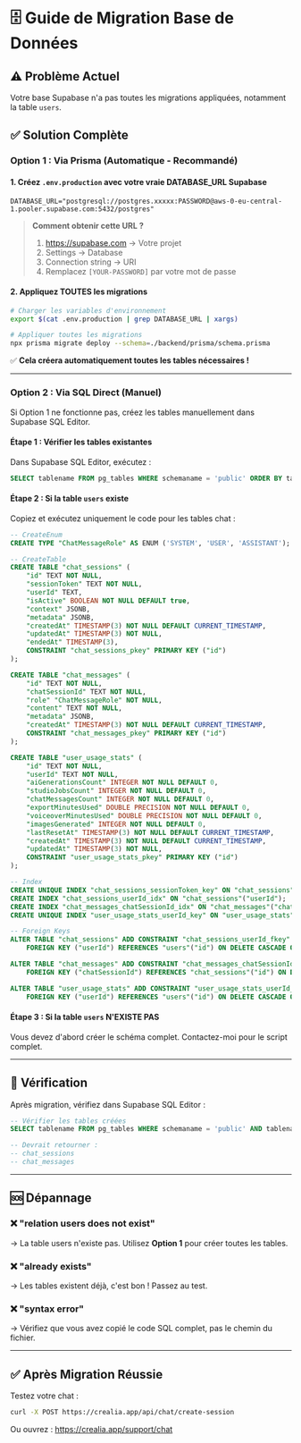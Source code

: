 # 🗄️ Guide de Migration Base de Données

## ⚠️ Problème Actuel

Votre base Supabase n'a pas toutes les migrations appliquées, notamment la table `users`.

## ✅ Solution Complète

### **Option 1 : Via Prisma (Automatique - Recommandé)**

#### **1. Créez `.env.production`** avec votre vraie DATABASE_URL Supabase

```env
DATABASE_URL="postgresql://postgres.xxxxx:PASSWORD@aws-0-eu-central-1.pooler.supabase.com:5432/postgres"
```

> **Comment obtenir cette URL ?**
> 1. https://supabase.com → Votre projet
> 2. Settings → Database
> 3. Connection string → URI
> 4. Remplacez `[YOUR-PASSWORD]` par votre mot de passe

#### **2. Appliquez TOUTES les migrations**

```bash
# Charger les variables d'environnement
export $(cat .env.production | grep DATABASE_URL | xargs)

# Appliquer toutes les migrations
npx prisma migrate deploy --schema=./backend/prisma/schema.prisma
```

✅ **Cela créera automatiquement toutes les tables nécessaires !**

---

### **Option 2 : Via SQL Direct (Manuel)**

Si Option 1 ne fonctionne pas, créez les tables manuellement dans Supabase SQL Editor.

#### **Étape 1 : Vérifier les tables existantes**

Dans Supabase SQL Editor, exécutez :
```sql
SELECT tablename FROM pg_tables WHERE schemaname = 'public' ORDER BY tablename;
```

#### **Étape 2 : Si la table `users` existe**

Copiez et exécutez uniquement le code pour les tables chat :

```sql
-- CreateEnum
CREATE TYPE "ChatMessageRole" AS ENUM ('SYSTEM', 'USER', 'ASSISTANT');

-- CreateTable
CREATE TABLE "chat_sessions" (
    "id" TEXT NOT NULL,
    "sessionToken" TEXT NOT NULL,
    "userId" TEXT,
    "isActive" BOOLEAN NOT NULL DEFAULT true,
    "context" JSONB,
    "metadata" JSONB,
    "createdAt" TIMESTAMP(3) NOT NULL DEFAULT CURRENT_TIMESTAMP,
    "updatedAt" TIMESTAMP(3) NOT NULL,
    "endedAt" TIMESTAMP(3),
    CONSTRAINT "chat_sessions_pkey" PRIMARY KEY ("id")
);

CREATE TABLE "chat_messages" (
    "id" TEXT NOT NULL,
    "chatSessionId" TEXT NOT NULL,
    "role" "ChatMessageRole" NOT NULL,
    "content" TEXT NOT NULL,
    "metadata" JSONB,
    "createdAt" TIMESTAMP(3) NOT NULL DEFAULT CURRENT_TIMESTAMP,
    CONSTRAINT "chat_messages_pkey" PRIMARY KEY ("id")
);

CREATE TABLE "user_usage_stats" (
    "id" TEXT NOT NULL,
    "userId" TEXT NOT NULL,
    "aiGenerationsCount" INTEGER NOT NULL DEFAULT 0,
    "studioJobsCount" INTEGER NOT NULL DEFAULT 0,
    "chatMessagesCount" INTEGER NOT NULL DEFAULT 0,
    "exportMinutesUsed" DOUBLE PRECISION NOT NULL DEFAULT 0,
    "voiceoverMinutesUsed" DOUBLE PRECISION NOT NULL DEFAULT 0,
    "imagesGenerated" INTEGER NOT NULL DEFAULT 0,
    "lastResetAt" TIMESTAMP(3) NOT NULL DEFAULT CURRENT_TIMESTAMP,
    "createdAt" TIMESTAMP(3) NOT NULL DEFAULT CURRENT_TIMESTAMP,
    "updatedAt" TIMESTAMP(3) NOT NULL,
    CONSTRAINT "user_usage_stats_pkey" PRIMARY KEY ("id")
);

-- Index
CREATE UNIQUE INDEX "chat_sessions_sessionToken_key" ON "chat_sessions"("sessionToken");
CREATE INDEX "chat_sessions_userId_idx" ON "chat_sessions"("userId");
CREATE INDEX "chat_messages_chatSessionId_idx" ON "chat_messages"("chatSessionId");
CREATE UNIQUE INDEX "user_usage_stats_userId_key" ON "user_usage_stats"("userId");

-- Foreign Keys
ALTER TABLE "chat_sessions" ADD CONSTRAINT "chat_sessions_userId_fkey" 
    FOREIGN KEY ("userId") REFERENCES "users"("id") ON DELETE CASCADE ON UPDATE CASCADE;

ALTER TABLE "chat_messages" ADD CONSTRAINT "chat_messages_chatSessionId_fkey" 
    FOREIGN KEY ("chatSessionId") REFERENCES "chat_sessions"("id") ON DELETE CASCADE ON UPDATE CASCADE;

ALTER TABLE "user_usage_stats" ADD CONSTRAINT "user_usage_stats_userId_fkey" 
    FOREIGN KEY ("userId") REFERENCES "users"("id") ON DELETE CASCADE ON UPDATE CASCADE;
```

#### **Étape 3 : Si la table `users` N'EXISTE PAS**

Vous devez d'abord créer le schéma complet. Contactez-moi pour le script complet.

---

## 🧪 Vérification

Après migration, vérifiez dans Supabase SQL Editor :

```sql
-- Vérifier les tables créées
SELECT tablename FROM pg_tables WHERE schemaname = 'public' AND tablename LIKE 'chat%';

-- Devrait retourner :
-- chat_sessions
-- chat_messages
```

---

## 🆘 Dépannage

### ❌ "relation users does not exist"
→ La table users n'existe pas. Utilisez **Option 1** pour créer toutes les tables.

### ❌ "already exists"
→ Les tables existent déjà, c'est bon ! Passez au test.

### ❌ "syntax error"
→ Vérifiez que vous avez copié le code SQL complet, pas le chemin du fichier.

---

## ✅ Après Migration Réussie

Testez votre chat :
```bash
curl -X POST https://crealia.app/api/chat/create-session
```

Ou ouvrez : https://crealia.app/support/chat

